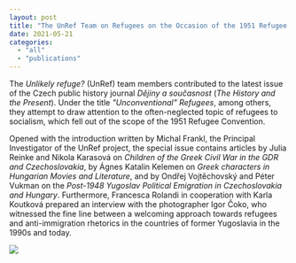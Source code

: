 ```yaml
---
layout: post
title: "The UnRef Team on Refugees on the Occasion of the 1951 Refugee Convention Anniversary"
date: 2021-05-21
categories: 
  - "all"
  - "publications"
---
```


The _Unlikely refuge?_ (UnRef) team members contributed to the latest issue of the Czech public history journal _Dějiny a současnost_ (_The History and the Present_). Under the title _"Unconventional" Refugees_, among others, they attempt to draw attention to the often-neglected topic of refugees to socialism, which fell out of the scope of the 1951 Refugee Convention.

Opened with the introduction written by Michal Frankl, the Principal Investigator of the UnRef project, the special issue contains articles by Julia Reinke and Nikola Karasová on _Children of the Greek Civil War in the GDR and Czechoslovakia_, by Ágnes Katalin Kelemen on _Greek characters in Hungarian Movies and Literature_, and by Ondřej Vojtěchovský and Péter Vukman on the _Post-1948 Yugoslav Political Emigration in Czechoslovakia and Hungary_. Furthermore, Francesca Rolandi in cooperation with Karla Koutková prepared an interview with the photographer Igor Čoko, who witnessed the fine line between a welcoming approach towards refugees and anti-immigration rhetorics in the countries of former Yugoslavia in the 1990s and today.

[![](/assets/images/DaS.png)](http://dejinyasoucasnost.cz/archiv/2021/5/)
